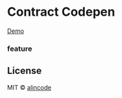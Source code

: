 # Contract Codepen

[Demo](https://alincode.github.io/contracts-view/)

### feature

## License
MIT © [alincode](https://github.com/alincode/solcjs-lightweight)